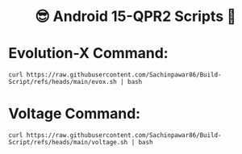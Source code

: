 <h1 align="center"> 😎 Android 15-QPR2 Scripts 🤠 </h1>

# Evolution-X Command:
```
curl https://raw.githubusercontent.com/Sachinpawar86/Build-Script/refs/heads/main/evox.sh | bash
```
# Voltage Command:
```
curl https://raw.githubusercontent.com/Sachinpawar86/Build-Script/refs/heads/main/voltage.sh | bash
```
